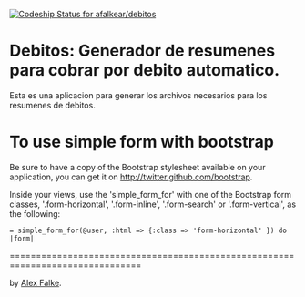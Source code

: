 [ ![Codeship Status for afalkear/debitos](https://www.codeship.io/projects/cb207e70-3e92-0132-062d-0eac4115c95e/status)](https://www.codeship.io/projects/43510)
# Debitos: Generador de resumenes para cobrar por debito automatico.

Esta es una aplicacion para generar los archivos necesarios para los resumenes de debitos.


To use simple form with bootstrap
===============================================================================

  Be sure to have a copy of the Bootstrap stylesheet available on your
  application, you can get it on http://twitter.github.com/bootstrap.

  Inside your views, use the 'simple_form_for' with one of the Bootstrap form
  classes, '.form-horizontal', '.form-inline', '.form-search' or
  '.form-vertical', as the following:

    = simple_form_for(@user, :html => {:class => 'form-horizontal' }) do |form|

===============================================================================


by [Alex Falke](http://alexfalke.com.ar/).